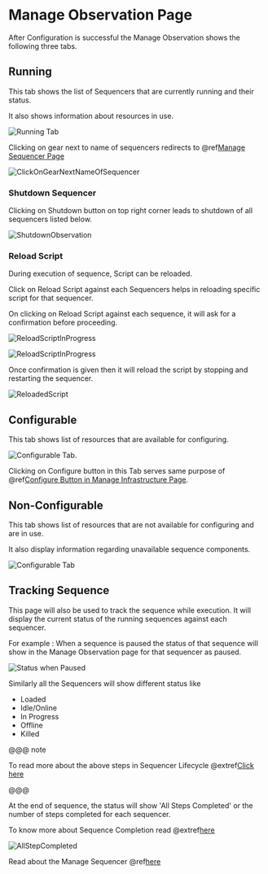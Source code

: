 # Manage Observation Page

After Configuration is successful the Manage Observation shows the following three tabs.

## Running  

This tab shows the list of Sequencers that are currently running and their status.

It also shows information about resources in use.  

![Running Tab](./images/AfterConfigure-ManageObservation_runningTab.png)

Clicking on gear next to name of sequencers redirects to @ref[Manage Sequencer Page](ManageSequencer.md)

![ClickOnGearNextNameOfSequencer](./images/AfterConfigure-ManageObservation_manageSequencerClick.png)

### Shutdown Sequencer

Clicking on Shutdown button on top right corner leads to shutdown of all sequencers listed below.

![ShutdownObservation](./images/ManageObservation_ShutdownObservation.png)

### Reload Script

During execution of sequence, Script can be reloaded.

Click on Reload Script against each Sequencers helps in reloading specific script for that sequencer.

On clicking on Reload Script against each sequence, it will ask for a confirmation before proceeding.

![ReloadScriptInProgress](./images/ManageObservation-ConfirmbeforeReload.png)

![ReloadScriptInProgress](./images/ManageObservation-ReloadScriptInProgress.png)

 Once confirmation is given then it will reload the script by stopping and restarting the sequencer.

![ReloadedScript](./images/ManagObservation-ReloadedScript.png)

## Configurable

This tab shows list of resources that are available for configuring.

![Configurable Tab](./images/ManageObservation_ConfigurableTabAfterConfigure.png).

Clicking on Configure button in this Tab serves same purpose of @ref[Configure Button in Manage Infrastructure Page](./ManageInfrastructure.md#configure).

## Non-Configurable

This tab shows list of resources that are not available for configuring and are in use.

It also display information regarding unavailable sequence components.

![Configurable Tab](./images/ManageObservation_NonConfigurableTab.png)

## Tracking Sequence

This page will also be used to track the sequence while execution. It will display the current status of the running sequences against each sequencer.

For example : When a sequence is paused the status of that sequence will show in the Manage Observation page for that sequencer as paused.

![Status when Paused](./images/ObservationStatus_Paused.png)

Similarly all the Sequencers will show different status like

* Loaded
* Idle/Online
* In Progress
* Offline
* Killed

@@@ note

To read more about the above steps in Sequencer Lifecycle @extref[Click here](esw:////technical/sequencer-tech.html#sequencer-lifecycle)

@@@

At the end of sequence, the status will show 'All Steps Completed' or the number of steps completed for each sequencer.

To know more about Sequence Completion read @extref[here](esw:////technical/sequencer-tech.html#completion-of-a-sequence)

![AllStepCompleted](./images/ManageObservation_AllStepsCompleted.png)

Read about the Manage Sequencer @ref[here](./ManageSequencer.md)
